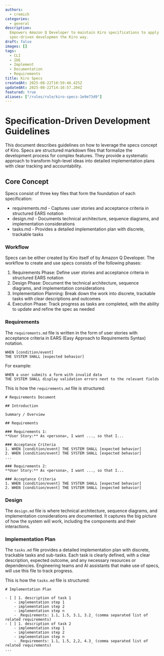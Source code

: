 ```yaml
---
authors:
  - cremich
categories:
  - general
description:
  Empowers Amazon Q Developer to maintain Kiro specifications to apply
  spec-driven developmen the Kiro way.
draft: false
images: []
tags:
  - CLI
  - IDE
  - Implement
  - Documentation
  - Requirements
title: Kiro Specs
createdAt: 2025-08-22T10:59:46.425Z
updatedAt: 2025-08-22T14:16:57.204Z
featured: true
aliases: ["/rules/rule/kiro-specs-1e9e73d9"]
---
```


# Specification-Driven Development Guidelines

This document describes guidelines on how to leverage the specs concept of Kiro. Specs are structured markdown files that formalize the development process for complex features. They provide a systematic approach to transform high-level ideas into detailed implementation plans with clear tracking and accountability.

## Core Concept

Specs consist of three key files that form the foundation of each specification:

- requirements.md - Captures user stories and acceptance criteria in structured EARS notation
- design.md - Documents technical architecture, sequence diagrams, and implementation considerations
- tasks.md - Provides a detailed implementation plan with discrete, trackable tasks

### Workflow

Specs can be either created by Kiro itself of by Amazon Q Developer. The workflow to create and use specs consists of the following phases:

1. Requirements Phase: Define user stories and acceptance criteria in structured EARS notation
2. Design Phase: Document the technical architecture, sequence diagrams, and implementation considerations
3. Implementation Planning: Break down the work into discrete, trackable tasks with clear descriptions and outcomes
4. Execution Phase: Track progress as tasks are completed, with the ability to update and refine the spec as needed

### Requirements

The `requirements.md` file is written in the form of user stories with acceptance criteria in EARS (Easy Approach to Requirements Syntax) notation.

```
WHEN [condition/event]
THE SYSTEM SHALL [expected behavior]
```

For example:

```
WHEN a user submits a form with invalid data
THE SYSTEM SHALL display validation errors next to the relevant fields
```

This is how the `requirements.md` file is structured:

```
# Requirements Document

## Introduction

Summary / Overview

## Requirements

### Requirements 1:
**User Story:** As <persona>, I want ..., so that I...

### Acceptance Criteria
1. WHEN [condition/event] THE SYSTEM SHALL [expected behavior]
2. WHEN [condition/event] THE SYSTEM SHALL [expected behavior]
...

### Requirements 2:
**User Story:** As <persona>, I want ..., so that I...

### Acceptance Criteria
1. WHEN [condition/event] THE SYSTEM SHALL [expected behavior]
2. WHEN [condition/event] THE SYSTEM SHALL [expected behavior]

```

### Design

The `design.md` file is where technical architecture, sequence diagrams, and implementation considerations are documented. It captures the big picture of how the system will work, including the components and their interactions.

### Implementation Plan

The `tasks.md` file provides a detailed implementation plan with discrete, trackable tasks and sub-tasks. Each task is clearly defined, with a clear description, expected outcome, and any necessary resources or dependencies. Engineering teams and AI assistants that make use of specs, will use this file to track progress.

This is how the `tasks.md` file is structured:

```
# Implementation Plan

- [ ] 1. description of task 1
    - implementation step 1
    - implementation step 2
    - implementation step n
    - _Requirements: 1.1, 1.5, 3.1, 3.2_ (comma separated list of related requirements)
- [ ] 1. description of task 2
    - implementation step 1
    - implementation step 2
    - implementation step n
    - _Requirements: 1.1, 1.5, 2,2, 4.3_ (comma separated list of related requirements)
...
```
